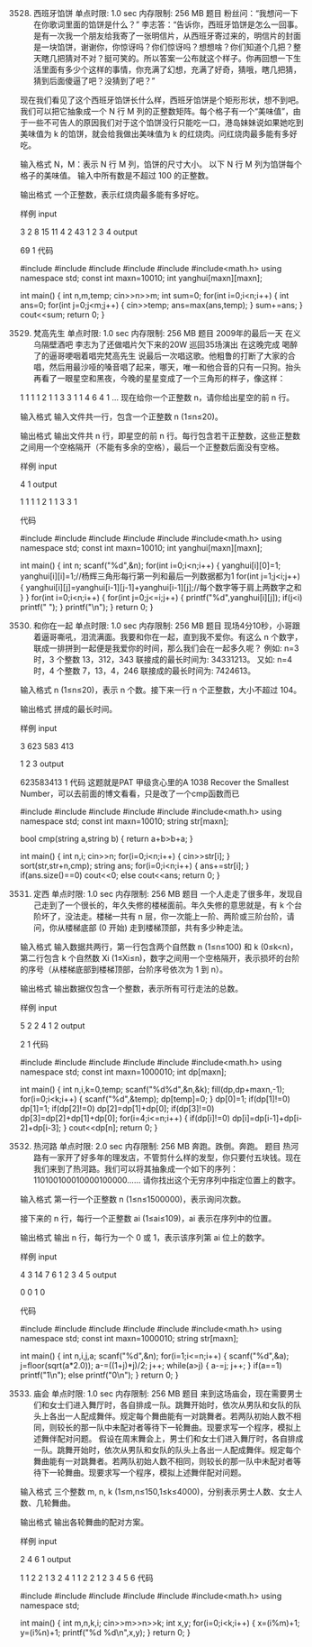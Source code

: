 3528. 西班牙馅饼
单点时限: 1.0 sec
内存限制: 256 MB
题目
粉丝问：“我想问一下在你歌词里面的馅饼是什么？”
李志答：“告诉你，西班牙馅饼是怎么一回事。是有一次我一个朋友给我寄了一张明信片，从西班牙寄过来的，明信片的封面是一块馅饼，谢谢你，你惊讶吗？你们惊讶吗？想想啥？你们知道个几把？整天瞎几把猜对不对？挺可笑的。所以答案一公布就这个样子。你再回想一下生活里面有多少个这样的事情，你充满了幻想，充满了好奇，猜哦，瞎几把猜，猜到后面傻逼了吧？没猜到了吧？”

现在我们看见了这个西班牙馅饼长什么样，西班牙馅饼是个矩形形状，想不到吧。我们可以把它抽象成一个 N 行 M 列的正整数矩阵。每个格子有一个“美味值”，由于一些不可告人的原因我们对于这个馅饼没行只能吃一口，港岛妹妹说如果她吃到美味值为 k 的馅饼，就会给我做出美味值为 k 的红烧肉。问红烧肉最多能有多好吃。

输入格式
N，M：表示 N 行 M 列，馅饼的尺寸大小。
以下 N 行 M 列为馅饼每个格子的美味值。
输入中所有数是不超过 100 的正整数。

输出格式
一个正整数，表示红烧肉最多能有多好吃。

样例
input

3 2
8 15
11 4
2 43
1
2
3
4
output

69
1
代码

#include <cstdio>
#include <cstring>
#include <string>
#include <algorithm>
#include<iostream>
#include<math.h>
using namespace std;
const int maxn=10010;
int yanghui[maxn][maxn];

int main()
{
	int n,m,temp;
	cin>>n>>m;
	int sum=0;
	for(int i=0;i<n;i++)
	{
	    int ans=0;
		for(int j=0;j<m;j++)
        {
            cin>>temp;
            ans=max(ans,temp);
        }
        sum+=ans;
	}
	cout<<sum;
	return 0;
}


3529. 梵高先生
单点时限: 1.0 sec
内存限制: 256 MB
题目
2009年的最后一天 在义乌隔壁酒吧 李志为了还做唱片欠下来的20W 巡回35场演出 在这晚完成 喝醉了的逼哥哽咽着唱完梵高先生 说最后一次唱这歌。他粗鲁的打断了大家的合唱，然后用最沙哑的嗓音唱了起来，哪天，唯一和他合音的只有一只狗。抬头再看了一眼星空和黑夜，今晚的星星变成了一个三角形的样子，像这样：

1
1 1
1 2 1
1 3 3 1
1 4 6 4 1
…
现在给你一个正整数 n，请你给出星空的前 n 行。

输入格式
输入文件共一行，包含一个正整数 n (1≤n≤20)。

输出格式
输出文件共 n 行，即星空的前 n 行。每行包含若干正整数，这些正整数之间用一个空格隔开（不能有多余的空格），最后一个正整数后面没有空格。

样例
input

4
1
output

1
1 1
1 2 1
1 3 3 1

代码

#include <cstdio>
#include <cstring>
#include <string>
#include <algorithm>
#include<iostream>
#include<math.h>
using namespace std;
const int maxn=10010;
int yanghui[maxn][maxn];

int main()
{
	int n;
	scanf("%d",&n);
	for(int i=0;i<n;i++)
	{
		yanghui[i][0]=1;
		yanghui[i][i]=1;//杨辉三角形每行第一列和最后一列数据都为1
		for(int j=1;j<i;j++)
		{
			yanghui[i][j]=yanghui[i-1][j-1]+yanghui[i-1][j];//每个数字等于肩上两数字之和
		}
	}
	for(int i=0;i<n;i++)
	{
		for(int j=0;j<=i;j++)
		{
			printf("%d",yanghui[i][j]);
			if(j<i)
                printf(" ");
		}
		printf("\n");
	}
	return 0;
}


3530. 和你在一起
单点时限: 1.0 sec
内存限制: 256 MB
题目
现场4分10秒，小哥跟着逼哥嘶吼，泪流满面。我要和你在一起，直到我不爱你。有这么 n 个数字，联成一排拼到一起便是我爱你的时间，那么我们会在一起多久呢？
例如: n=3 时，3 个整数 13，312，343 联接成的最长时间为: 34331213。
又如: n=4 时，4 个整数 7，13，4，246 联接成的最长时间为: 7424613。

输入格式
n (1≤n≤20)，表示 n 个数。接下来一行 n 个正整数，大小不超过 104。

输出格式
拼成的最长时间。

样例
input

3
623 583 413

1
2
3
output

623583413
1
代码
这题就是PAT 甲级贪心里的A 1038 Recover the Smallest Number，可以去前面的博文看看，只是改了一个cmp函数而已

#include <cstdio>
#include <cstring>
#include <string>
#include <algorithm>
#include<iostream>
#include<math.h>
using namespace std;
const int maxn=10010;
string str[maxn];

bool cmp(string a,string b)
{
    return a+b>b+a;
}

int main()
{
    int n,i;
    cin>>n;
    for(i=0;i<n;i++)
    {
       cin>>str[i];
    }
    sort(str,str+n,cmp);
    string ans;
    for(i=0;i<n;i++)
    {
        ans+=str[i];
    }
    if(ans.size()==0)
        cout<<0;
    else
        cout<<ans;
    return 0;
}



3531. 定西
单点时限: 1.0 sec
内存限制: 256 MB
题目
一个人走走了很多年，发现自己走到了一个很长的，年久失修的楼梯面前。年久失修的意思就是，有 k 个台阶坏了，没法走。楼梯一共有 n 层，你一次能上一阶、两阶或三阶台阶，请问，你从楼梯底部 (0 开始) 走到楼梯顶部，共有多少种走法。

输入格式
输入数据共两行，第一行包含两个自然数 n (1≤n≤100) 和 k (0≤k<n)，第二行包含 k 个自然数 Xi (1≤Xi≤n)，数字之间用一个空格隔开，表示损坏的台阶的序号（从楼梯底部到楼梯顶部，台阶序号依次为 1 到 n）。

输出格式
输出数据仅包含一个整数，表示所有可行走法的总数。

样例
input

5 2
2 4
1
2
output

2
1
代码

#include <cstdio>
#include <algorithm>
#include <string>
#include <algorithm>
#include<iostream>
#include<math.h>
using namespace std;
const int maxn=1000010;
int dp[maxn];

int main()
{
    int n,i,k=0,temp;
    scanf("%d%d",&n,&k);
    fill(dp,dp+maxn,-1);
    for(i=0;i<k;i++)
    {
       scanf("%d",&temp);
       dp[temp]=0;
    }
    dp[0]=1;
    if(dp[1]!=0)
        dp[1]=1;
    if(dp[2]!=0)
        dp[2]=dp[1]+dp[0];
    if(dp[3]!=0)
        dp[3]=dp[2]+dp[1]+dp[0];
    for(i=4;i<=n;i++)
    {
        if(dp[i]!=0)
        dp[i]=dp[i-1]+dp[i-2]+dp[i-3];
    }
    cout<<dp[n];
    return 0;
}


3532. 热河路
单点时限: 2.0 sec
内存限制: 256 MB
奔跑。跌倒。奔跑。
题目
热河路有一家开了好多年的理发店，不管剪什么样的发型，你只要付五块钱。现在我们来到了热河路。我们可以将其抽象成一个如下的序列：
110100100010000100000……
请你找出这个无穷序列中指定位置上的数字。

输入格式
第一行一个正整数 n (1≤n≤1500000)，表示询问次数。

接下来的 n 行，每行一个正整数 ai (1≤ai≤109)，ai 表示在序列中的位置。

输出格式
输出 n 行，每行为一个 0 或 1，表示该序列第 ai 位上的数字。

样例
input

4
3
14
7
6
1
2
3
4
5
output

0
0
1
0

代码

#include <cstdio>
#include <algorithm>
#include <string>
#include <algorithm>
#include<iostream>
#include<math.h>
using namespace std;
const int maxn=1000010;
string str[maxn];

int main()
{
    int n,i,j,a;
    scanf("%d",&n);
    for(i=1;i<=n;i++)
    {
       scanf("%d",&a);
       j=floor(sqrt(a*2.0));
       a-=((1+j)*j)/2;
       j++;
       while(a>j)
       {
           a-=j;
           j++;
       }
       if(a==1)
        printf("1\n");
       else
        printf("0\n");
    }
    return 0;
}


3533. 庙会
单点时限: 1.0 sec
内存限制: 256 MB
题目
来到这场庙会，现在需要男士们和女士们进入舞厅时，各自排成一队。跳舞开始时，依次从男队和女队的队头上各出一人配成舞伴。规定每个舞曲能有一对跳舞者。若两队初始人数不相同，则较长的那一队中未配对者等待下一轮舞曲。现要求写一个程序，模拟上述舞伴配对问题。
假设在周末舞会上，男士们和女士们进入舞厅时，各自排成一队。跳舞开始时，依次从男队和女队的队头上各出一人配成舞伴。规定每个舞曲能有一对跳舞者。若两队初始人数不相同，则较长的那一队中未配对者等待下一轮舞曲。现要求写一个程序，模拟上述舞伴配对问题。

输入格式
三个整数 m, n, k (1≤m,n≤150,1≤k≤4000)，分别表示男士人数、女士人数、几轮舞曲。

输出格式
输出各轮舞曲的配对方案。

样例
input

2 4 6
1
output

1 1
2 2
1 3
2 4
1 1
2 2
1
2
3
4
5
6
代码

#include <cstdio>
#include <algorithm>
#include <queue>
#include <algorithm>
#include<iostream>
#include<math.h>
using namespace std;

int main()
{
    int m,n,k,i;
    cin>>m>>n>>k;
    int x,y;
    for(i=0;i<k;i++)
    {
        x=(i%m)+1;
        y=(i%n)+1;
        printf("%d %d\n",x,y);
    }
    return 0;
}

